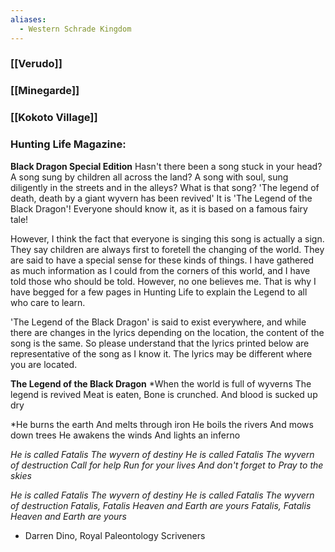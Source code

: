 ```yaml
---
aliases:
  - Western Schrade Kingdom
---
```

### [[Verudo]]
### [[Minegarde]]
### [[Kokoto Village]]


### Hunting Life Magazine:
**Black Dragon Special Edition**
Hasn't there been a song stuck in your head? A song sung by children all across the land? A song with soul, sung diligently in the streets and in the alleys? What is that song? 'The legend of death, death by a giant wyvern has been revived' It is 'The Legend of the Black Dragon'! Everyone should know it, as it is based on a famous fairy tale!

However, I think the fact that everyone is singing this song is actually a sign. They say children are always first to foretell the changing of the world. They are said to have a special sense for these kinds of things. I have gathered as much information as I could from the corners of this world, and I have told those who should be told. However, no one believes me. That is why I have begged for a few pages in Hunting Life to explain the Legend to all who care to learn.

'The Legend of the Black Dragon' is said to exist everywhere, and while there are changes in the lyrics depending on the location, the content of the song is the same. So please understand that the lyrics printed below are representative of the song as I know it. The lyrics may be different where you are located.

**The Legend of the Black Dragon**
*When the world is full of wyverns
The legend is revived
Meat is eaten, Bone is crunched.
And blood is sucked up dry

*He burns the earth
And melts through iron
He boils the rivers
And mows down trees
He awakens the winds
And lights an inferno

*He is called Fatalis
The wyvern of destiny
He is called Fatalis
The wyvern of destruction
Call for help
Run for your lives
And don't forget to
Pray to the skies*

*He is called Fatalis
The wyvern of destiny
He is called Fatalis
The wyvern of destruction
Fatalis, Fatalis
Heaven and Earth are yours
Fatalis, Fatalis
Heaven and Earth are yours*

- Darren Dino, Royal Paleontology Scriveners